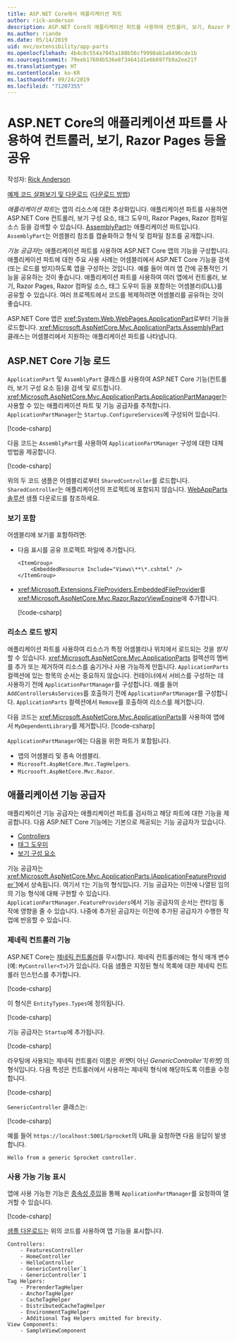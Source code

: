 ```yaml
---
title: ASP.NET Core에서 애플리케이션 파트
author: rick-anderson
description: ASP.NET Core의 애플리케이션 파트를 사용하여 컨트롤러, 보기, Razor Pages 등을 공유
ms.author: riande
ms.date: 05/14/2019
uid: mvc/extensibility/app-parts
ms.openlocfilehash: 4b4c8c554a7045a180b56cf9998ab1a8496cde1b
ms.sourcegitcommit: 79eeb17604b536e8f34641d1e6b697fb9a2ee21f
ms.translationtype: HT
ms.contentlocale: ko-KR
ms.lasthandoff: 09/24/2019
ms.locfileid: "71207355"
---
```

# <a name="share-controllers-views-razor-pages-and-more-with-application-parts-in-aspnet-core"></a>ASP.NET Core의 애플리케이션 파트를 사용하여 컨트롤러, 보기, Razor Pages 등을 공유

작성자: [Rick Anderson](https://twitter.com/RickAndMSFT)

[예제 코드 살펴보기 및 다운로드](https://github.com/aspnet/AspNetCore.Docs/tree/master/aspnetcore/mvc/advanced/app-parts) ([다운로드 방법](xref:index#how-to-download-a-sample))

*애플리케이션 파트*는 앱의 리소스에 대한 추상화입니다. 애플리케이션 파트를 사용하면 ASP.NET Core 컨트롤러, 보기 구성 요소, 태그 도우미, Razor Pages, Razor 컴파일 소스 등을 검색할 수 있습니다. [AssemblyPart](/dotnet/api/microsoft.aspnetcore.mvc.applicationparts.assemblypart#Microsoft_AspNetCore_Mvc_ApplicationParts_AssemblyPart)는 애플리케이션 파트입니다. `AssemblyPart`는 어셈블리 참조를 캡슐화하고 형식 및 컴파일 참조를 공개합니다.

*기능 공급자*는 애플리케이션 파트를 사용하여 ASP.NET Core 앱의 기능을 구성합니다. 애플리케이션 파트에 대한 주요 사용 사례는 어셈블리에서 ASP.NET Core 기능을 검색(또는 로드를 방지)하도록 앱을 구성하는 것입니다. 예를 들어 여러 앱 간에 공통적인 기능을 공유하는 것이 좋습니다. 애플리케이션 파트를 사용하여 여러 앱에서 컨트롤러, 보기, Razor Pages, Razor 컴파일 소스, 태그 도우미 등을 포함하는 어셈블리(DLL)를 공유할 수 있습니다. 여러 프로젝트에서 코드를 복제하려면 어셈블리를 공유하는 것이 좋습니다.

ASP.NET Core 앱은 <xref:System.Web.WebPages.ApplicationPart>로부터 기능을 로드합니다. <xref:Microsoft.AspNetCore.Mvc.ApplicationParts.AssemblyPart> 클래스는 어셈블리에서 지원하는 애플리케이션 파트를 나타냅니다.

## <a name="load-aspnet-core-features"></a>ASP.NET Core 기능 로드

`ApplicationPart` 및 `AssemblyPart` 클래스를 사용하여 ASP.NET Core 기능(컨트롤러, 보기 구성 요소 등)을 검색 및 로드합니다. <xref:Microsoft.AspNetCore.Mvc.ApplicationParts.ApplicationPartManager>는 사용할 수 있는 애플리케이션 파트 및 기능 공급자를 추적합니다. `ApplicationPartManager`는 `Startup.ConfigureServices`에 구성되어 있습니다.

[!code-csharp[](./app-parts/sample1/WebAppParts/Startup.cs?name=snippet)]

다음 코드는 `AssemblyPart`를 사용하여 `ApplicationPartManager` 구성에 대한 대체 방법을 제공합니다.

[!code-csharp[](./app-parts/sample1/WebAppParts/Startup2.cs?name=snippet)]

위의 두 코드 샘플은 어셈블리로부터 `SharedController`를 로드합니다. `SharedController`는 애플리케이션의 프로젝트에 포함되지 않습니다. [WebAppParts 솔루션](https://github.com/aspnet/AspNetCore.Docs/tree/master/aspnetcore/mvc/advanced/app-parts/sample1/WebAppParts) 샘플 다운로드를 참조하세요.

### <a name="include-views"></a>보기 포함

어셈블리에 보기를 포함하려면:

* 다음 표시를 공유 프로젝트 파일에 추가합니다.

  ```csproj
  <ItemGroup>
      <EmbeddedResource Include="Views\**\*.cshtml" />
  </ItemGroup>
  ```

* <xref:Microsoft.Extensions.FileProviders.EmbeddedFileProvider>를 <xref:Microsoft.AspNetCore.Mvc.Razor.RazorViewEngine>에 추가합니다.

  [!code-csharp[](./app-parts/sample1/WebAppParts/StartupViews.cs?name=snippet&highlight=3-7)]

### <a name="prevent-loading-resources"></a>리소스 로드 방지

애플리케이션 파트를 사용하여 리소스가 특정 어셈블리나 위치에서 로드되는 것을 *방지*할 수 있습니다. <xref:Microsoft.AspNetCore.Mvc.ApplicationParts> 컬렉션의 멤버를 추가 또는 제거하여 리소스를 숨기거나 사용 가능하게 만듭니다. `ApplicationParts` 컬렉션에 있는 항목의 순서는 중요하지 않습니다. 컨테이너에서 서비스를 구성하는 데 사용하기 전에 `ApplicationPartManager`를 구성합니다. 예를 들어 `AddControllersAsServices`를 호출하기 전에 `ApplicationPartManager`를 구성합니다. `ApplicationParts` 컬렉션에서 `Remove`를 호출하여 리소스를 제거합니다.

다음 코드는 <xref:Microsoft.AspNetCore.Mvc.ApplicationParts>를 사용하여 앱에서 `MyDependentLibrary`를 제거합니다. [!code-csharp[](./app-parts/sample1/WebAppParts/StartupRm.cs?name=snippet)]

`ApplicationPartManager`에는 다음을 위한 파트가 포함됩니다.

* 앱의 어셈블리 및 종속 어셈블리.
* `Microsoft.AspNetCore.Mvc.TagHelpers`.
* `Microsoft.AspNetCore.Mvc.Razor`.

## <a name="application-feature-providers"></a>애플리케이션 기능 공급자

애플리케이션 기능 공급자는 애플리케이션 파트를 검사하고 해당 파트에 대한 기능을 제공합니다. 다음 ASP.NET Core 기능에는 기본으로 제공되는 기능 공급자가 있습니다.

* [Controllers](/dotnet/api/microsoft.aspnetcore.mvc.controllers.controllerfeatureprovider)
* [태그 도우미](/dotnet/api/microsoft.aspnetcore.mvc.razor.taghelpers.taghelperfeatureprovider)
* [보기 구성 요소](/dotnet/api/microsoft.aspnetcore.mvc.viewcomponents.viewcomponentfeatureprovider)

기능 공급자는 <xref:Microsoft.AspNetCore.Mvc.ApplicationParts.IApplicationFeatureProvider`1>에서 상속됩니다. 여기서 `T`는 기능의 형식입니다. 기능 공급자는 이전에 나열된 임의의 기능 형식에 대해 구현할 수 있습니다. `ApplicationPartManager.FeatureProviders`에서 기능 공급자의 순서는 런타임 동작에 영향을 줄 수 있습니다. 나중에 추가된 공급자는 이전에 추가된 공급자가 수행한 작업에 반응할 수 있습니다.

### <a name="generic-controller-feature"></a>제네릭 컨트롤러 기능

ASP.NET Core는 [제네릭 컨트롤러](/dotnet/csharp/programming-guide/generics/generic-classes)를 무시합니다. 제네릭 컨트롤러에는 형식 매개 변수(예: `MyController<T>`)가 있습니다. 다음 샘플은 지정된 형식 목록에 대한 제네릭 컨트롤러 인스턴스를 추가합니다.

[!code-csharp[](./app-parts/sample2/AppPartsSample/GenericControllerFeatureProvider.cs?name=snippet)]

이 형식은 `EntityTypes.Types`에 정의됩니다.

[!code-csharp[](./app-parts/sample2/AppPartsSample/Models/EntityTypes.cs?name=snippet)]

기능 공급자는 `Startup`에 추가됩니다.

[!code-csharp[](./app-parts/sample2/AppPartsSample/Startup.cs?name=snippet)]

라우팅에 사용되는 제네릭 컨트롤러 이름은 *위젯*이 아닌 *GenericController`1[위젯]* 의 형식입니다. 다음 특성은 컨트롤러에서 사용하는 제네릭 형식에 해당하도록 이름을 수정합니다.

[!code-csharp[](./app-parts/sample2/AppPartsSample/GenericControllerNameConvention.cs)]

`GenericController` 클래스는:

[!code-csharp[](./app-parts/sample2/AppPartsSample/GenericController.cs)]

예를 들어 `https://localhost:5001/Sprocket`의 URL을 요청하면 다음 응답이 발생합니다.

```text
Hello from a generic Sprocket controller.
```

### <a name="display-available-features"></a>사용 가능 기능 표시

앱에 사용 가능한 기능은 [종속성 주입](../../fundamentals/dependency-injection.md)을 통해 `ApplicationPartManager`를 요청하여 열거할 수 있습니다.

[!code-csharp[](./app-parts/sample2/AppPartsSample/Controllers/FeaturesController.cs?highlight=16,25-27)]

[샘플 다운로드](https://github.com/aspnet/AspNetCore.Docs/tree/master/aspnetcore/mvc/advanced/app-parts/sample2)는 위의 코드를 사용하여 앱 기능을 표시합니다.

```text
Controllers:
    - FeaturesController
    - HomeController
    - HelloController
    - GenericController`1
    - GenericController`1
Tag Helpers:
    - PrerenderTagHelper
    - AnchorTagHelper
    - CacheTagHelper
    - DistributedCacheTagHelper
    - EnvironmentTagHelper
    - Additional Tag Helpers omitted for brevity.
View Components:
    - SampleViewComponent
```
